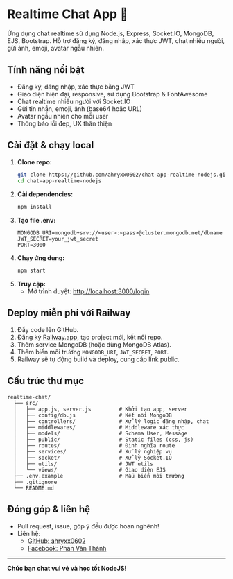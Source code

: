 # Realtime Chat App 🚀

Ứng dụng chat realtime sử dụng Node.js, Express, Socket.IO, MongoDB, EJS, Bootstrap. Hỗ trợ đăng ký, đăng nhập, xác thực JWT, chat nhiều người, gửi ảnh, emoji, avatar ngẫu nhiên.

## Tính năng nổi bật

- Đăng ký, đăng nhập, xác thực bằng JWT
- Giao diện hiện đại, responsive, sử dụng Bootstrap & FontAwesome
- Chat realtime nhiều người với Socket.IO
- Gửi tin nhắn, emoji, ảnh (base64 hoặc URL)
- Avatar ngẫu nhiên cho mỗi user
- Thông báo lỗi đẹp, UX thân thiện

## Cài đặt & chạy local

1. **Clone repo:**
   ```bash
   git clone https://github.com/ahryxx0602/chat-app-realtime-nodejs.git
   cd chat-app-realtime-nodejs
   ```
2. **Cài dependencies:**
   ```bash
   npm install
   ```
3. **Tạo file .env:**
   ```env
   MONGODB_URI=mongodb+srv://<user>:<pass>@cluster.mongodb.net/dbname
   JWT_SECRET=your_jwt_secret
   PORT=3000
   ```
4. **Chạy ứng dụng:**
   ```bash
   npm start
   ```
5. **Truy cập:**
   - Mở trình duyệt: [http://localhost:3000/login](http://localhost:3000/login)

## Deploy miễn phí với Railway

1. Đẩy code lên GitHub.
2. Đăng ký [Railway.app](https://railway.app/), tạo project mới, kết nối repo.
3. Thêm service MongoDB (hoặc dùng MongoDB Atlas).
4. Thêm biến môi trường `MONGODB_URI`, `JWT_SECRET`, `PORT`.
5. Railway sẽ tự động build và deploy, cung cấp link public.

## Cấu trúc thư mục

```
realtime-chat/
  ├── src/
  │   ├── app.js, server.js         # Khởi tạo app, server
  │   ├── config/db.js              # Kết nối MongoDB
  │   ├── controllers/              # Xử lý logic đăng nhập, chat
  │   ├── middlewares/              # Middleware xác thực
  │   ├── models/                   # Schema User, Message
  │   ├── public/                   # Static files (css, js)
  │   ├── routes/                   # Định nghĩa route
  │   ├── services/                 # Xử lý nghiệp vụ
  │   ├── socket/                   # Xử lý Socket.IO
  │   ├── utils/                    # JWT utils
  │   └── views/                    # Giao diện EJS
  ├── .env.example                  # Mẫu biến môi trường
  ├── .gitignore
  └── README.md
```

## Đóng góp & liên hệ

- Pull request, issue, góp ý đều được hoan nghênh!
- Liên hệ:
  - [GitHub: ahryxx0602](https://github.com/ahryxx0602)
  - [Facebook: Phan Văn Thành](https://www.facebook.com/vanthanh.phan.75286/)

---

**Chúc bạn chat vui vẻ và học tốt NodeJS!**
